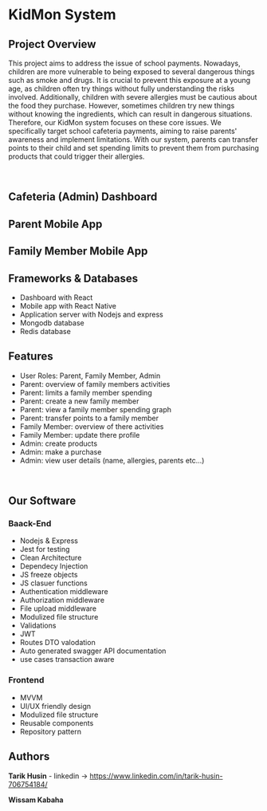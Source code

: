 # KidMon System

## Project Overview

This project aims to address the issue of school payments. Nowadays, children are more vulnerable to being exposed to several dangerous things such as smoke and drugs. It is crucial to prevent this exposure at a young age, as children often try things without fully understanding the risks involved. Additionally, children with severe allergies must be cautious about the food they purchase. However, sometimes children try new things without knowing the ingredients, which can result in dangerous situations. Therefore, our KidMon system focuses on these core issues. We specifically target school cafeteria payments, aiming to raise parents' awareness and implement limitations. With our system, parents can transfer points to their child and set spending limits to prevent them from purchasing products that could trigger their allergies.

</br>

## Cafeteria (Admin) Dashboard

## Parent Mobile App

## Family Member Mobile App

## Frameworks & Databases

- Dashboard with React
- Mobile app with React Native
- Application server with Nodejs and express
- Mongodb database
- Redis database

## Features

- User Roles: Parent, Family Member, Admin
- Parent: overview of family members activities
- Parent: limits a family member spending
- Parent: create a new family member
- Parent: view a family member spending graph
- Parent: transfer points to a family member
- Family Member: overview of there activities
- Family Member: update there profile
- Admin: create products
- Admin: make a purchase
- Admin: view user details (name, allergies, parents etc...)

</br>

## Our Software 

### Baack-End

- Nodejs & Express
- Jest for testing
- Clean Architecture
- Dependecy Injection
- JS freeze objects
- JS clasuer functions
- Authentication middleware
- Authorization middleware
- File upload middleware
- Modulized file structure
- Validations
- JWT
- Routes DTO valodation
- Auto generated swagger API documentation
- use cases transaction aware

### Frontend

- MVVM
- UI/UX friendly design
- Modulized file structure
- Reusable components
- Repository pattern



## Authors

**Tarik Husin** - linkedin -> https://www.linkedin.com/in/tarik-husin-706754184/

**Wissam Kabaha**
